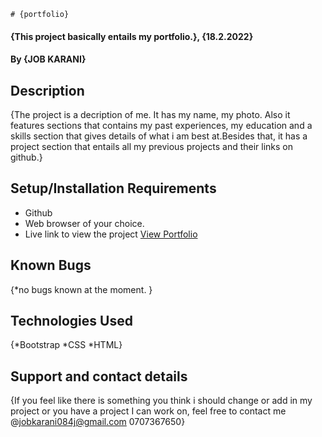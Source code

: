     # {portfolio}
#### {This project basically entails my portfolio.}, {18.2.2022}
#### By **{JOB KARANI}**
## Description
{The project is a decription of me. It has my name, my photo. Also it features sections that contains my past experiences, my education and a skills section that gives details of what i am best at.Besides that, it has a project section that entails all my previous projects and their links on github.}
## Setup/Installation Requirements
* Github
* Web browser of your choice.
* Live link to view the project <a href="">View Portfolio</a>
## Known Bugs
{*no bugs known at the moment. }
## Technologies Used
{*Bootstrap *CSS *HTML}
## Support and contact details
{If you feel like there is something you think i should change or add in my project or you have a project I can work on, feel free to contact me @jobkarani084j@gmail.com 0707367650}

  
